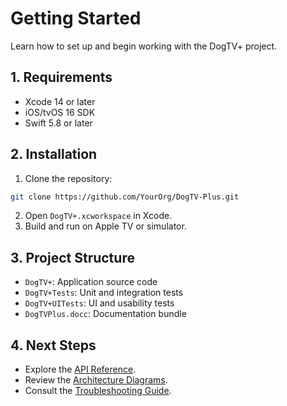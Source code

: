 # Getting Started

Learn how to set up and begin working with the DogTV+ project.

## 1. Requirements
- Xcode 14 or later
- iOS/tvOS 16 SDK
- Swift 5.8 or later

## 2. Installation
1. Clone the repository:
```bash
git clone https://github.com/YourOrg/DogTV-Plus.git
```
2. Open `DogTV+.xcworkspace` in Xcode.
3. Build and run on Apple TV or simulator.

## 3. Project Structure
- `DogTV+`: Application source code
- `DogTV+Tests`: Unit and integration tests
- `DogTV+UITests`: UI and usability tests
- `DogTVPlus.docc`: Documentation bundle

## 4. Next Steps
- Explore the [API Reference](Reference/README.md).
- Review the [Architecture Diagrams](Diagrams/Architecture.md).
- Consult the [Troubleshooting Guide](Troubleshooting.md). 